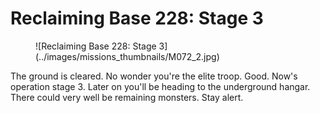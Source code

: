 # Reclaiming Base 228: Stage 3

<figure markdown>
![Reclaiming Base 228: Stage 3](../images/missions_thumbnails/M072_2.jpg)
</figure>

The ground is cleared. No wonder you're the elite troop.
Good. Now's operation stage 3.
Later on you'll be heading to the underground hangar. There could very well be remaining monsters. Stay alert.
